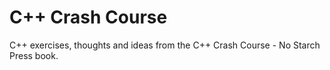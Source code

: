# C++ Crash Course
C++ exercises, thoughts and ideas from the C++ Crash Course - No Starch Press book.
